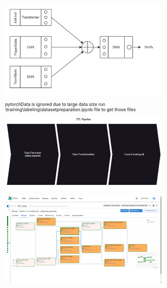 ![Architecture Overview](./public/architectureOverview.png)

pytorchData is ignored due to large data size run \training\labeling\datasetpreparation.ipynb  file to get those files


![ETL Pipeline](./public/etlpipeline.png)

![Airflow ETL Pipeline](./public/airflow_etl_pipeline.png)
